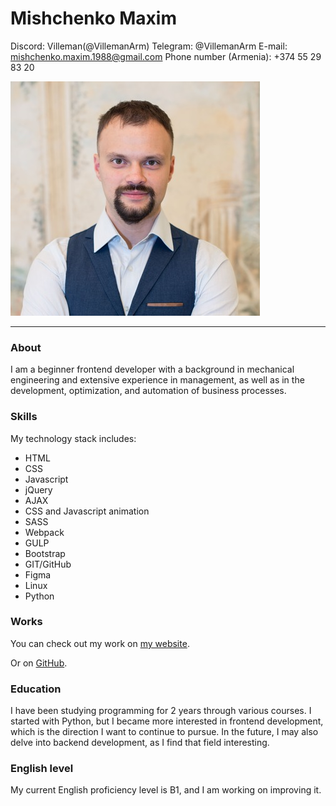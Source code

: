 # Mishchenko Maxim

Discord: Villeman(@VillemanArm)
Telegram: @VillemanArm
E-mail: mishchenko.maxim.1988@gmail.com
Phone number (Armenia): +374 55 29 83 20

![avatar](/img/avatar_min.jpg)

---

### About

I am a beginner frontend developer with a background in mechanical engineering and extensive experience in management, as well as in the development, optimization, and automation of business processes.

### Skills

My technology stack includes:

- HTML
- CSS
- Javascript
- jQuery
- AJAX
- CSS and Javascript animation
- SASS
- Webpack
- GULP
- Bootstrap
- GIT/GitHub
- Figma
- Linux
- Python

### Works

You can check out my work on [my website](https://insight-webstudio.ru/).

Or on [GitHub](https://github.com/VillemanArm).

### Education

I have been studying programming for 2 years through various courses. I started with Python, but I became more interested in frontend development, which is the direction I want to continue to pursue. In the future, I may also delve into backend development, as I find that field interesting.

### English level

My current English proficiency level is B1, and I am working on improving it.